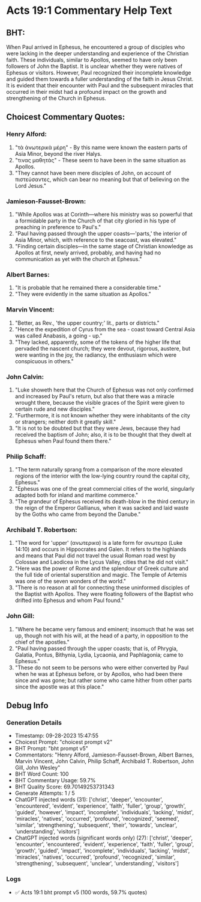 # Acts 19:1 Commentary Help Text

## BHT:
When Paul arrived in Ephesus, he encountered a group of disciples who were lacking in the deeper understanding and experience of the Christian faith. These individuals, similar to Apollos, seemed to have only been followers of John the Baptist. It is unclear whether they were natives of Ephesus or visitors. However, Paul recognized their incomplete knowledge and guided them towards a fuller understanding of the faith in Jesus Christ. It is evident that their encounter with Paul and the subsequent miracles that occurred in their midst had a profound impact on the growth and strengthening of the Church in Ephesus.

## Choicest Commentary Quotes:
### Henry Alford:
1. "τὰ ἀνωτερικὰ μέρη" - By this name were known the eastern parts of Asia Minor, beyond the river Halys.
2. "τινας μαθητάς" - These seem to have been in the same situation as Apollos.
3. "They cannot have been mere disciples of John, on account of πιστεύσαντες, which can bear no meaning but that of believing on the Lord Jesus."

### Jamieson-Fausset-Brown:
1. "While Apollos was at Corinth—where his ministry was so powerful that a formidable party in the Church of that city gloried in his type of preaching in preference to Paul's."
2. "Paul having passed through the upper coasts—'parts,' the interior of Asia Minor, which, with reference to the seacoast, was elevated."
3. "Finding certain disciples—in the same stage of Christian knowledge as Apollos at first, newly arrived, probably, and having had no communication as yet with the church at Ephesus."

### Albert Barnes:
1. "It is probable that he remained there a considerable time."
2. "They were evidently in the same situation as Apollos."

### Marvin Vincent:
1. "Better, as Rev., 'the upper country;' lit., parts or districts."
2. "Hence the expedition of Cyrus from the sea - coast toward Central Asia was called Anabasis, a going - up."
3. "They lacked, apparently, some of the tokens of the higher life that pervaded the nascent church; they were devout, rigorous, austere, but were wanting in the joy, the radiancy, the enthusiasm which were conspicuous in others."

### John Calvin:
1. "Luke showeth here that the Church of Ephesus was not only confirmed and increased by Paul's return, but also that there was a miracle wrought there, because the visible graces of the Spirit were given to certain rude and new disciples."
2. "Furthermore, it is not known whether they were inhabitants of the city or strangers; neither doth it greatly skill."
3. "It is not to be doubted but that they were Jews, because they had received the baptism of John; also, it is to be thought that they dwelt at Ephesus when Paul found them there."

### Philip Schaff:
1. "The term naturally sprang from a comparison of the more elevated regions of the interior with the low-lying country round the capital city, Ephesus."
2. "Ephesus was one of the great commercial cities of the world, singularly adapted both for inland and maritime commerce."
3. "The grandeur of Ephesus received its death-blow in the third century in the reign of the Emperor Gallianus, when it was sacked and laid waste by the Goths who came from beyond the Danube."

### Archibald T. Robertson:
1. "The word for 'upper' (ανωτερικα) is a late form for ανωτερα (Luke 14:10) and occurs in Hippocrates and Galen. It refers to the highlands and means that Paul did not travel the usual Roman road west by Colossae and Laodicea in the Lycus Valley, cities that he did not visit."
2. "Here was the power of Rome and the splendour of Greek culture and the full tide of oriental superstition and magic. The Temple of Artemis was one of the seven wonders of the world."
3. "There is no reason at all for connecting these uninformed disciples of the Baptist with Apollos. They were floating followers of the Baptist who drifted into Ephesus and whom Paul found."

### John Gill:
1. "Where he became very famous and eminent; insomuch that he was set up, though not with his will, at the head of a party, in opposition to the chief of the apostles." 
2. "Paul having passed through the upper coasts; that is, of Phrygia, Galatia, Pontus, Bithynia, Lydia, Lycaonia, and Paphlagonia; came to Ephesus."
3. "These do not seem to be persons who were either converted by Paul when he was at Ephesus before, or by Apollos, who had been there since and was gone; but rather some who came hither from other parts since the apostle was at this place."


## Debug Info
### Generation Details
- Timestamp: 09-28-2023 15:47:55
- Choicest Prompt: "choicest prompt v2"
- BHT Prompt: "bht prompt v5"
- Commentators: "Henry Alford, Jamieson-Fausset-Brown, Albert Barnes, Marvin Vincent, John Calvin, Philip Schaff, Archibald T. Robertson, John Gill, John Wesley"
- BHT Word Count: 100
- BHT Commentary Usage: 59.7%
- BHT Quality Score: 69.70149253731343
- Generate Attempts: 1 / 5
- ChatGPT injected words (31):
	['christ', 'deeper', 'encounter', 'encountered', 'evident', 'experience', 'faith', 'fuller', 'group', 'growth', 'guided', 'however', 'impact', 'incomplete', 'individuals', 'lacking', 'midst', 'miracles', 'natives', 'occurred', 'profound', 'recognized', 'seemed', 'similar', 'strengthening', 'subsequent', 'their', 'towards', 'unclear', 'understanding', 'visitors']
- ChatGPT injected words (significant words only) (27):
	['christ', 'deeper', 'encounter', 'encountered', 'evident', 'experience', 'faith', 'fuller', 'group', 'growth', 'guided', 'impact', 'incomplete', 'individuals', 'lacking', 'midst', 'miracles', 'natives', 'occurred', 'profound', 'recognized', 'similar', 'strengthening', 'subsequent', 'unclear', 'understanding', 'visitors']

### Logs
- ✅ Acts 19:1 bht prompt v5 (100 words, 59.7% quotes)